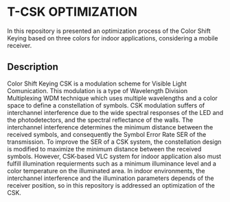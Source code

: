 # T-CSK OPTIMIZATION
In this repository is presented an optimization process of the Color Shift Keying based on three colors for indoor applications, considering a mobile receiver.

## Description
Color Shift Keying CSK is a modulation scheme for Visible Light Comunication. This modulation is a type of Wavelength Division Multiplexing WDM technique which uses multiple wavelengths and a color space to define a constellation of symbols. CSK modulation suffers of interchannel interference  due to the wide spectral responses of the LED and the photodetectors, and the spectral reflectance of the walls. The interchannel interference determines the minimum distance between the received symbols, and consequently the Symbol Error Rate SER of the transmission. To improve the SER of a CSK system, the constellation design is modified to maximize the minimum distance between the received symbols. However, CSK-based VLC system for indoor application also must fulfill illumination requierments such as a minimum illuminance level and a color temperature on the illuminated area. In indoor environments, the interchannel interference and the illumination parameters depends of the receiver position, so in this repository is addressed an optimization of the CSK.

